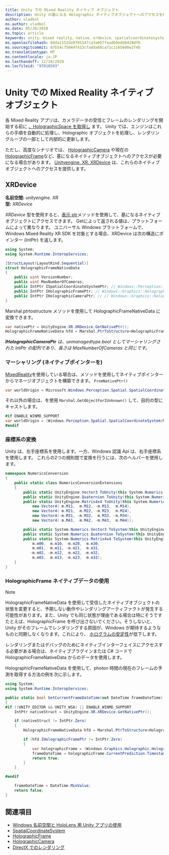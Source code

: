 ```yaml
---
title: Unity での Mixed Reality ネイティブ オブジェクト
description: Unity の基になる Holographic ネイティブオブジェクトへのアクセスを取得します。
author: vladkol
ms.author: vladkol
ms.date: 05/20/2018
ms.topic: article
keywords: unity、mixed reality、native、xrdevice、spatialcoordinatesystem、holographicframe、holographiccamera、ispatialcoordinatesystem、iholographicframe、iholographiccamera、get ptr、mixed reality ヘッドセット、windows mixed reality ヘッドセット、virtual reality ヘッドセット
ms.openlocfilehash: 8dda1152da9705147ca3a057faadb9edd8428df6
ms.sourcegitcommit: 87b54c75044f433cfadda68ca71c1165608e2f4b
ms.translationtype: MT
ms.contentlocale: ja-JP
ms.lasthandoff: 12/10/2020
ms.locfileid: "97010593"
---
```

# <a name="mixed-reality-native-objects-in-unity"></a>Unity での Mixed Reality ネイティブ オブジェクト

各 Mixed Reality アプリは、カメラデータの受信とフレームのレンダリングを開始する前に [、HolographicSpace を取得し](../native/getting-a-holographicspace.md) ます。 Unity では、エンジンはこれらの手順を自動的に処理し、Holographic オブジェクトを処理し、レンダリングループの一部として内部的に更新します。

ただし、高度なシナリオでは、 <a href="https://docs.microsoft.com/uwp/api/windows.graphics.holographic.holographiccamera" target="_blank">HolographicCamera</a> や現在の <a href="https://docs.microsoft.com/uwp/api/windows.graphics.holographic.holographicframe" target="_blank">HolographicFrame</a>など、基になるネイティブオブジェクトへのアクセスが必要になる場合があります。 <a href="https://docs.unity3d.com/ScriptReference/XR.XRDevice.html" target="_blank">Unityengine. XR. XRDevice</a> は、これらのネイティブオブジェクトへのアクセスを提供します。

## <a name="xrdevice"></a>XRDevice 

**名前空間:** *unityengine. XR*<br>
**型:** *XRDevice*

*XRDevice* 型を使用すると、<a href="https://docs.unity3d.com/ScriptReference/XR.XRDevice.GetNativePtr.html" target="_blank">表示 ptr</a>メソッドを使用して、基になるネイティブオブジェクトにアクセスできます。 Getによって返される値は、プラットフォームによって異なります。 ユニバーサル Windows プラットフォームで、Windows Mixed Reality XR SDK を対象とする場合、XRDevice は次の構造にポインター (IntPtr) を返します。 

```cs
using System;
using System.Runtime.InteropServices;

[StructLayout(LayoutKind.Sequential)]
struct HolographicFrameNativeData
{
    public uint VersionNumber;
    public uint MaxNumberOfCameras;
    public IntPtr ISpatialCoordinateSystemPtr; // Windows::Perception::Spatial::ISpatialCoordinateSystem
    public IntPtr IHolographicFramePtr; // Windows::Graphics::Holographic::IHolographicFrame 
    public IntPtr IHolographicCameraPtr; // // Windows::Graphics::Holographic::IHolographicCamera
}
```
Marshal.ptrtostructure メソッドを使用して HolographicFrameNativeData に変換できます。
```cs
var nativePtr = UnityEngine.XR.XRDevice.GetNativePtr();
HolographicFrameNativeData hfd = Marshal.PtrToStructure<HolographicFrameNativeData>(nativePtr);
```
***IHolographicCameraPtr** は、unmanagedtype.bool としてマーシャリングされた IntPtr の配列であり、長さは MaxNumberOfCameras と同じです。* 

### <a name="unmarshaling-native-pointers"></a>マーシャリング (ネイティブポインターを)

[MixedReality](https://www.nuget.org/packages/Microsoft.Windows.MixedReality.DotNetWinRT)を使用している場合は、メソッドを使用してネイティブポインターからマネージオブジェクトを構築できます。 `FromNativePtr()`

```cs
var worldOrigin = Microsoft.Windows.Perception.Spatial.SpatialCoordinateSystem.FromNativePtr(hfd.ISpatialCoordinateSystemPtr);
```

それ以外の場合は、を使用 `Marshal.GetObjectForIUnknown()` して、目的の型にキャストします。

```cs
#if ENABLE_WINMD_SUPPORT
var worldOrigin = (Windows.Perception.Spatial.SpatialCoordinateSystem)Marshal.GetObjectForIUnknown(hfd.ISpatialCoordinateSystemPtr);
#endif
```

### <a name="converting-between-coordinate-systems"></a>座標系の変換

Unity は、左手座標系を使用します。一方、Windows 認識 Api は、右手座標系を使用します。 これらの2つの規則間で変換を行うには、次のヘルパーを使用します。

```cs
namespace NumericsConversion
{
    public static class NumericsConversionExtensions
    {
        public static UnityEngine.Vector3 ToUnity(this System.Numerics.Vector3 v) => new UnityEngine.Vector3(v.X, v.Y, -v.Z);
        public static UnityEngine.Quaternion ToUnity(this System.Numerics.Quaternion q) => new UnityEngine.Quaternion(-q.X, -q.Y, q.Z, q.W);
        public static UnityEngine.Matrix4x4 ToUnity(this System.Numerics.Matrix4x4 m) => new UnityEngine.Matrix4x4(
            new Vector4( m.M11,  m.M12, -m.M13,  m.M14),
            new Vector4( m.M21,  m.M22, -m.M23,  m.M24),
            new Vector4(-m.M31, -m.M32,  m.M33, -m.M34),
            new Vector4( m.M41,  m.M42, -m.M43,  m.M44));

        public static System.Numerics.Vector3 ToSystem(this UnityEngine.Vector3 v) => new System.Numerics.Vector3(v.x, v.y, -v.z);
        public static System.Numerics.Quaternion ToSystem(this UnityEngine.Quaternion q) => new System.Numerics.Quaternion(-q.x, -q.y, q.z, q.w);
        public static System.Numerics.Matrix4x4 ToSystem(this UnityEngine.Matrix4x4 m) => new System.Numerics.Matrix4x4(
            m.m00,  m.m10, -m.m20,  m.m30,
            m.m01,  m.m11, -m.m21,  m.m31,
           -m.m02, -m.m12,  m.m22, -m.m32,
            m.m03,  m.m13, -m.m23,  m.m33);
    }
}
```

### <a name="using-holographicframe-native-data"></a>HolographicFrame ネイティブデータの使用

> [!NOTE]
> HolographicFrameNativeData を使用して受信したネイティブオブジェクトの状態を変更すると、予期しない動作やレンダリングアーティファクトが発生する可能性があります。また、Unity でも同じ状態が理由である場合は特にそうです  たとえば、HolographicFrame を呼び出さないでください。そうしないと、Unity がそのフレームでレンダリングする原因が、Windows が期待するようなものと同期しなくなります。これにより、 [ホログラムの安定性](../platform-capabilities-and-apis/hologram-stability.md)が低下します。

レンダリングまたはデバッグのためにネイティブインターフェイスにアクセスする必要がある場合は、ネイティブプラグインまたは C# コードで HolographicFrameNativeData からのデータを使用します。 

HolographicFrameNativeData を使用して、photon 時間の現在のフレームの予測を取得する方法の例を次に示します。 

```cs
using System;
using System.Runtime.InteropServices;

public static bool GetCurrentFrameDateTime(out DateTime frameDateTime)
{
#if (!UNITY_EDITOR && UNITY_WSA) || ENABLE_WINMD_SUPPORT
    IntPtr nativeStruct = UnityEngine.XR.XRDevice.GetNativePtr();

    if (nativeStruct != IntPtr.Zero)
    {
        HolographicFrameNativeData hfd = Marshal.PtrToStructure<HolographicFrameNativeData>(nativeStruct);

        if (hfd.IHolographicFramePtr != IntPtr.Zero)
        {
            var holographicFrame = (Windows.Graphics.Holographic.HolographicFrame)Marshal.GetObjectForIUnknown(hfd.IHolographicFramePtr);
            frameDateTime = holographicFrame.CurrentPrediction.Timestamp.TargetTime.DateTime;
            return true;
        }
    }

#endif

    frameDateTime = DateTime.MinValue;
    return false;
}

```

## <a name="see-also"></a>関連項目
* [Windows 名前空間と HoloLens 用 Unity アプリの使用](using-the-windows-namespace-with-unity-apps-for-hololens.md)
* <a href="https://docs.microsoft.com/uwp/api/windows.perception.spatial.spatialcoordinatesystem" target="_blank">SpatialCoordinateSystem</a>
* <a href="https://docs.microsoft.com/uwp/api/windows.graphics.holographic.holographicframe" target="_blank">HolographicFrame</a>
* <a href="https://docs.microsoft.com/uwp/api/windows.graphics.holographic.holographiccamera" target="_blank">HolographicCamera</a>
* [DirectX でのレンダリング](../native/rendering-in-directx.md)

